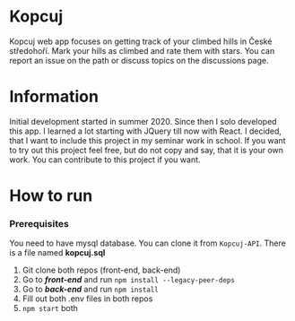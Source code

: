 # Kopcuj
Kopcuj web app focuses on getting track of your climbed hills in České středohoří. Mark your hills as climbed and rate them with stars. You can report an issue on the path or discuss topics on the discussions page.

# Information
Initial development started in summer 2020. Since then I solo developed this app. I learned a lot starting with JQuery till now with React. I decided, that I want to include this project in my seminar work in school.
If you want to try out this project feel free, but do not copy and say, that it is your own work. You can contribute to this project if you want.

# How to run
### Prerequisites
You need to have mysql database. You can clone it from `Kopcuj-API`. There is a file named **kopcuj.sql**

1. Git clone both repos (front-end, back-end)
2. Go to ***front-end*** and run `npm install --legacy-peer-deps`
3. Go to ***back-end*** and run `npm install`
4. Fill out both .env files in both repos
5. `npm start` both
